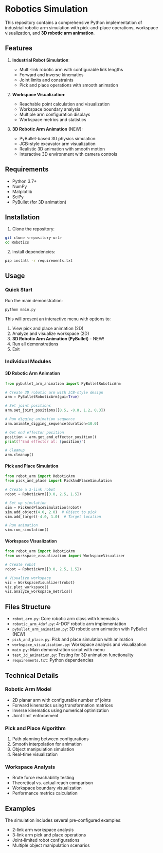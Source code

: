 # Robotics Simulation

This repository contains a comprehensive Python implementation of industrial robotic arm simulation with pick-and-place operations, workspace visualization, and **3D robotic arm animation**.

## Features

1. **Industrial Robot Simulation**: 
   - Multi-link robotic arm with configurable link lengths
   - Forward and inverse kinematics
   - Joint limits and constraints
   - Pick and place operations with smooth animation

2. **Workspace Visualization**:
   - Reachable point calculation and visualization
   - Workspace boundary analysis
   - Multiple arm configuration displays
   - Workspace metrics and statistics

3. **3D Robotic Arm Animation** (NEW):
   - PyBullet-based 3D physics simulation
   - JCB-style excavator arm visualization
   - Realistic 3D animation with smooth motion
   - Interactive 3D environment with camera controls

## Requirements

- Python 3.7+
- NumPy
- Matplotlib
- SciPy
- PyBullet (for 3D animation)

## Installation

1. Clone the repository:
```bash
git clone <repository-url>
cd Robotics
```

2. Install dependencies:
```bash
pip install -r requirements.txt
```

## Usage

### Quick Start

Run the main demonstration:
```bash
python main.py
```

This will present an interactive menu with options to:
1. View pick and place animation (2D)
2. Analyze and visualize workspace (2D)
3. **3D Robotic Arm Animation (PyBullet)** - NEW!
4. Run all demonstrations
5. Exit

### Individual Modules

#### 3D Robotic Arm Animation
```python
from pybullet_arm_animation import PyBulletRoboticArm

# Create 3D robotic arm with JCB-style design
arm = PyBulletRoboticArm(gui=True)

# Set joint positions
arm.set_joint_positions([0.5, -0.8, 1.2, 0.3])

# Run digging animation sequence
arm.animate_digging_sequence(duration=10.0)

# Get end effector position
position = arm.get_end_effector_position()
print(f"End effector at: {position}")

# Cleanup
arm.cleanup()
```

#### Pick and Place Simulation
```python
from robot_arm import RoboticArm
from pick_and_place import PickAndPlaceSimulation

# Create a 3-link robot
robot = RoboticArm([3.0, 2.5, 1.5])

# Set up simulation
sim = PickAndPlaceSimulation(robot)
sim.add_object(4.0, 2.0)  # Object to pick
sim.add_target(-4.0, 1.0)  # Target location

# Run animation
sim.run_simulation()
```

#### Workspace Visualization
```python
from robot_arm import RoboticArm
from workspace_visualization import WorkspaceVisualizer

# Create robot
robot = RoboticArm([3.0, 2.5, 1.5])

# Visualize workspace
viz = WorkspaceVisualizer(robot)
viz.plot_workspace()
viz.analyze_workspace_metrics()
```

## Files Structure

- `robot_arm.py`: Core robotic arm class with kinematics
- `robotic_arm_4dof.py`: 4-DOF robotic arm implementation
- `pybullet_arm_animation.py`: 3D robotic arm animation with PyBullet (NEW)
- `pick_and_place.py`: Pick and place simulation with animation
- `workspace_visualization.py`: Workspace analysis and visualization
- `main.py`: Main demonstration script with menu
- `test_3d_animation.py`: Testing for 3D animation functionality
- `requirements.txt`: Python dependencies

## Technical Details

### Robotic Arm Model
- 2D planar arm with configurable number of joints
- Forward kinematics using transformation matrices
- Inverse kinematics using numerical optimization
- Joint limit enforcement

### Pick and Place Algorithm
1. Path planning between configurations
2. Smooth interpolation for animation
3. Object manipulation simulation
4. Real-time visualization

### Workspace Analysis
- Brute force reachability testing
- Theoretical vs. actual reach comparison
- Workspace boundary visualization
- Performance metrics calculation

## Examples

The simulation includes several pre-configured examples:
- 2-link arm workspace analysis
- 3-link arm pick and place operations
- Joint-limited robot configurations
- Multiple object manipulation scenarios